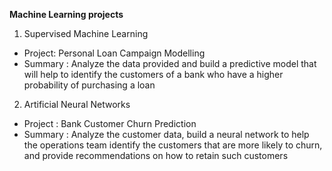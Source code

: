 <b>Machine Learning projects</b>

1. Supervised Machine Learning 
-  Project: Personal Loan Campaign Modelling
-  Summary : Analyze the data provided and build a predictive model that will help to identify the customers of a bank who have a higher probability of purchasing a loan

2. Artificial Neural Networks
-  Project : Bank Customer Churn Prediction
-  Summary : Analyze the customer data, build a neural network to help the operations team identify the customers that are more likely to churn, and provide recommendations on how to retain such customers
